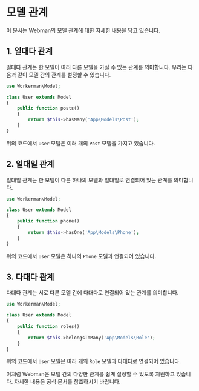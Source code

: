 # 모델 관계

이 문서는 Webman의 모델 관계에 대한 자세한 내용을 담고 있습니다.

## 1. 일대다 관계

일대다 관계는 한 모델이 여러 다른 모델을 가질 수 있는 관계를 의미합니다. 우리는 다음과 같이 모델 간의 관계를 설정할 수 있습니다.

```php
use Workerman\Model;

class User extends Model
{
    public function posts()
    {
        return $this->hasMany('App\Models\Post');
    }
}
```

위의 코드에서 `User` 모델은 여러 개의 `Post` 모델을 가지고 있습니다. 

## 2. 일대일 관계

일대일 관계는 한 모델이 다른 하나의 모델과 일대일로 연결되어 있는 관계를 의미합니다.

```php
use Workerman\Model;

class User extends Model
{
    public function phone()
    {
        return $this->hasOne('App\Models\Phone');
    }
}
```

위의 코드에서 `User` 모델은 하나의 `Phone` 모델과 연결되어 있습니다.

## 3. 다대다 관계

다대다 관계는 서로 다른 모델 간에 다대다로 연결되어 있는 관계를 의미합니다.

```php
use Workerman\Model;

class User extends Model
{
    public function roles()
    {
        return $this->belongsToMany('App\Models\Role');
    }
}
```

위의 코드에서 `User` 모델은 여러 개의 `Role` 모델과 다대다로 연결되어 있습니다.

이처럼 Webman은 모델 간의 다양한 관계를 쉽게 설정할 수 있도록 지원하고 있습니다. 자세한 내용은 공식 문서를 참조하시기 바랍니다.
